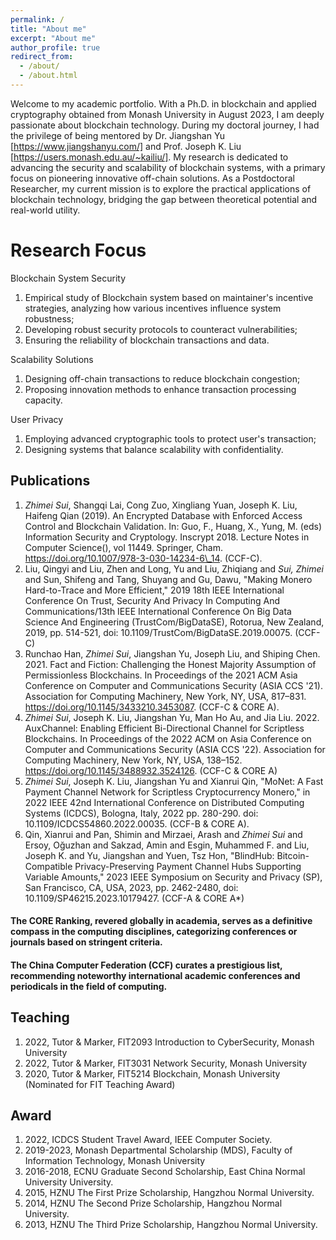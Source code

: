 ```yaml
---
permalink: /
title: "About me"
excerpt: "About me"
author_profile: true
redirect_from: 
  - /about/
  - /about.html
---
```


Welcome to my academic portfolio. With a Ph.D. in blockchain and applied cryptography obtained from Monash University in August 2023, I am deeply passionate about blockchain technology. During my doctoral journey, I had the privilege of being mentored by Dr. Jiangshan Yu [https://www.jiangshanyu.com/] and Prof. Joseph K. Liu [https://users.monash.edu.au/~kailiu/]. My research is dedicated to advancing the security and scalability of blockchain systems, with a primary focus on pioneering innovative off-chain solutions. As a Postdoctoral Researcher, my current mission is to explore the practical applications of blockchain technology, bridging the gap between theoretical potential and real-world utility.


Research Focus
======
Blockchain System Security
1. Empirical study of Blockchain system based on maintainer's incentive strategies, analyzing how various incentives influence system robustness;
2. Developing robust security protocols to counteract vulnerabilities;
3. Ensuring the reliability of blockchain transactions and data.

Scalability Solutions
1. Designing off-chain transactions to reduce blockchain congestion;
2. Proposing innovation methods to enhance transaction processing capacity.

User Privacy
1. Employing advanced cryptographic tools to protect user's transaction;
2. Designing systems that balance scalability with confidentiality.


Publications
------

1. *Zhimei Sui*, Shangqi Lai, Cong Zuo, Xingliang Yuan, Joseph K. Liu, Haifeng Qian (2019). An Encrypted Database with Enforced Access Control and Blockchain Validation. In: Guo, F., Huang, X., Yung, M. (eds) Information Security and Cryptology. Inscrypt 2018. Lecture Notes in Computer Science(), vol 11449. Springer, Cham. https://doi.org/10.1007/978-3-030-14234-6\_14. (CCF-C).
2.  Liu, Qingyi and Liu, Zhen and Long, Yu and Liu, Zhiqiang and *Sui, Zhimei* and Sun, Shifeng and Tang, Shuyang and Gu, Dawu, "Making Monero Hard-to-Trace and More Efficient," 2019 18th IEEE International Conference On Trust, Security And Privacy In Computing And Communications/13th IEEE International Conference On Big Data Science And Engineering (TrustCom/BigDataSE), Rotorua, New Zealand, 2019, pp. 514-521, doi: 10.1109/TrustCom/BigDataSE.2019.00075. (CCF-C)
3.  Runchao Han, *Zhimei Sui*, Jiangshan Yu, Joseph Liu, and Shiping Chen. 2021. Fact and Fiction: Challenging the Honest Majority Assumption of Permissionless Blockchains. In Proceedings of the 2021 ACM Asia Conference on Computer and Communications Security (ASIA CCS '21). Association for Computing Machinery, New York, NY, USA, 817–831. https://doi.org/10.1145/3433210.3453087. (CCF-C & CORE A).
4.  *Zhimei Sui*, Joseph K. Liu, Jiangshan Yu, Man Ho Au, and Jia Liu. 2022. AuxChannel: Enabling Efficient Bi-Directional Channel for Scriptless Blockchains. In Proceedings of the 2022 ACM on Asia Conference on Computer and Communications Security (ASIA CCS '22). Association for Computing Machinery, New York, NY, USA, 138–152. 
    https://doi.org/10.1145/3488932.3524126.  (CCF-C & CORE A)
5. *Zhimei Sui*, Joseph K. Liu, Jiangshan Yu and Xianrui Qin, "MoNet: A Fast Payment Channel Network for Scriptless Cryptocurrency Monero," in 2022 IEEE 42nd International Conference on Distributed Computing Systems (ICDCS), Bologna, Italy, 2022 pp. 280-290. doi: 10.1109/ICDCS54860.2022.00035. (CCF-B & CORE A).
6. Qin, Xianrui and Pan, Shimin and Mirzaei, Arash and *Zhimei Sui* and Ersoy, Oğuzhan and Sakzad, Amin and Esgin, Muhammed F. and Liu, Joseph K. and Yu, Jiangshan and Yuen, Tsz Hon, "BlindHub: Bitcoin-Compatible Privacy-Preserving Payment Channel Hubs Supporting Variable Amounts," 2023 IEEE Symposium on Security and Privacy (SP), San Francisco, CA, USA, 2023, pp. 2462-2480, doi: 10.1109/SP46215.2023.10179427. (CCF-A & CORE A*)

#### The CORE Ranking, revered globally in academia, serves as a definitive compass in the computing disciplines, categorizing conferences or journals based on stringent criteria. 

#### The China Computer Federation (CCF) curates a prestigious list, recommending noteworthy international academic conferences and periodicals in the field of computing.

Teaching
------
1. 2022, Tutor & Marker, FIT2093 Introduction to CyberSecurity, Monash University
2. 2022, Tutor & Marker, FIT3031 Network Security, Monash University
3. 2020, Tutor & Marker, FIT5214 Blockchain, Monash University (Nominated for FIT Teaching Award)

Award
------
1. 2022, ICDCS Student Travel Award, IEEE Computer Society.
2. 2019-2023, Monash Departmental Scholarship (MDS), Faculty of Information Technology, Monash University
3. 2016-2018, ECNU Graduate Second Scholarship, East China Normal University University.
4. 2015, HZNU The First Prize Scholarship, Hangzhou Normal University.
5. 2014, HZNU The Second Prize Scholarship, Hangzhou Normal University.
6. 2013, HZNU The Third Prize Scholarship, Hangzhou Normal University.
